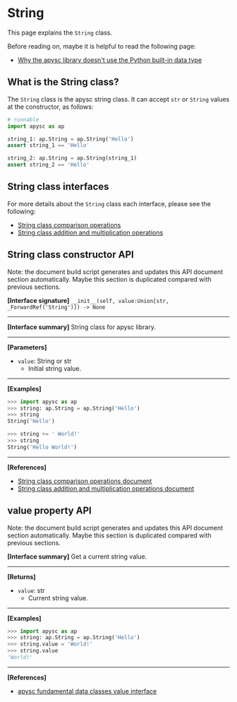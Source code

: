 # String

This page explains the `String` class.

Before reading on, maybe it is helpful to read the following page:

- [Why the apysc library doesn't use the Python built-in data type](why_apysc_doesnt_use_python_builtin_data_type.md)

## What is the String class?

The `String` class is the apysc string class. It can accept `str` or `String` values at the constructor, as follows:

```py
# runnable
import apysc as ap

string_1: ap.String = ap.String('Hello')
assert string_1 == 'Hello'

string_2: ap.String = ap.String(string_1)
assert string_2 == 'Hello'
```

## String class interfaces

For more details about the `String` class each interface, please see the following:

- [String class comparison operations](string_comparison_operations.md)
- [String class addition and multiplication operations](string_addition_and_multiplication.md)


## String class constructor API

<!-- Docstring: apysc._type.string.String.__init__ -->

<span class="inconspicuous-txt">Note: the document build script generates and updates this API document section automatically. Maybe this section is duplicated compared with previous sections.</span>

**[Interface signature]** `__init__(self, value:Union[str, _ForwardRef('String')]) -> None`<hr>

**[Interface summary]** String class for apysc library.<hr>

**[Parameters]**

- `value`: String or str
  - Initial string value.

<hr>

**[Examples]**

```py
>>> import apysc as ap
>>> string: ap.String = ap.String('Hello')
>>> string
String('Hello')

>>> string += ' World!'
>>> string
String('Hello World!')
```

<hr>

**[References]**

- [String class comparison operations document](https://simon-ritchie.github.io/apysc/string_comparison_operations.html)
- [String class addition and multiplication operations document](https://simon-ritchie.github.io/apysc/string_addition_and_multiplication.html)

## value property API

<!-- Docstring: apysc._type.string.String.value -->

<span class="inconspicuous-txt">Note: the document build script generates and updates this API document section automatically. Maybe this section is duplicated compared with previous sections.</span>

**[Interface summary]** Get a current string value.<hr>

**[Returns]**

- `value`: str
  - Current string value.

<hr>

**[Examples]**

```py
>>> import apysc as ap
>>> string: ap.String = ap.String('Hello')
>>> string.value = 'World!'
>>> string.value
'World!'
```

<hr>

**[References]**

- [apysc fundamental data classes value interface](https://simon-ritchie.github.io/apysc/fundamental_data_classes_value_interface.html)